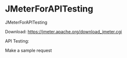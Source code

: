 # JMeterForAPITesting
JMeterForAPITesting

Download: https://jmeter.apache.org/download_jmeter.cgi

API Testing:

Make a sample request


